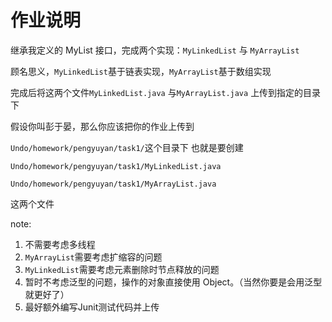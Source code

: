 # 作业说明

继承我定义的 MyList 接口，完成两个实现：`MyLinkedList` 与 `MyArrayList` 

顾名思义，`MyLinkedList`基于链表实现，`MyArrayList`基于数组实现

完成后将这两个文件`MyLinkedList.java` 与`MyArrayList.java` 上传到指定的目录下

假设你叫彭于晏，那么你应该把你的作业上传到

`Undo/homework/pengyuyan/task1/`这个目录下
也就是要创建

`Undo/homework/pengyuyan/task1/MyLinkedList.java`

`Undo/homework/pengyuyan/task1/MyArrayList.java`

这两个文件

note:
1. 不需要考虑多线程
1. `MyArrayList`需要考虑扩缩容的问题
1. `MyLinkedList`需要考虑元素删除时节点释放的问题
1. 暂时不考虑泛型的问题，操作的对象直接使用 Object。（当然你要是会用泛型就更好了）
1. 最好额外编写Junit测试代码并上传
